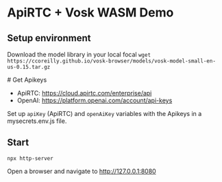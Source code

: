# ApiRTC + Vosk WASM Demo
## Setup environment
Download the model library in your local focal
```wget https://ccoreilly.github.io/vosk-browser/models/vosk-model-small-en-us-0.15.tar.gz```

# Get Apikeys
- ApiRTC: https://cloud.apirtc.com/enterprise/api
- OpenAI: https://platform.openai.com/account/api-keys

Set up `apiKey` (ApiRTC) and `openAiKey` variables with the Apikeys in a mysecrets.env.js file.

## Start
```npx http-server```

Open a browser and navigate to http://127.0.0.1:8080